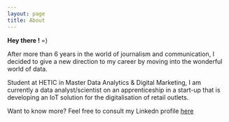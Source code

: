 ```yaml
---
layout: page
title: About
---
```


<p class="message">
  <b> Hey there ! </b>  =)
  
After more than 6 years in the world of journalism and communication, I decided to give a new direction to my career by moving into the wonderful world of data. 

Student at HETIC in Master Data Analytics & Digital Marketing, I am currently a data analyst/scientist on an apprenticeship in a start-up that is developing an IoT solution for the digitalisation of retail outlets. 

Want to know more? Feel free to consult my Linkedn profile <a href="https://www.linkedin.com/in/mahmd/">here</a>
  
</p>






